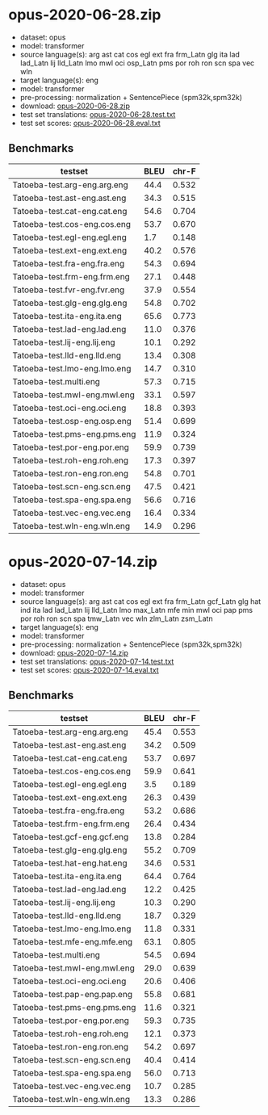 # opus-2020-06-28.zip

* dataset: opus
* model: transformer
* source language(s): arg ast cat cos egl ext fra frm_Latn glg ita lad lad_Latn lij lld_Latn lmo mwl oci osp_Latn pms por roh ron scn spa vec wln
* target language(s): eng
* model: transformer
* pre-processing: normalization + SentencePiece (spm32k,spm32k)
* download: [opus-2020-06-28.zip](https://object.pouta.csc.fi/Tatoeba-MT-models/roa-eng/opus-2020-06-28.zip)
* test set translations: [opus-2020-06-28.test.txt](https://object.pouta.csc.fi/Tatoeba-MT-models/roa-eng/opus-2020-06-28.test.txt)
* test set scores: [opus-2020-06-28.eval.txt](https://object.pouta.csc.fi/Tatoeba-MT-models/roa-eng/opus-2020-06-28.eval.txt)

## Benchmarks

| testset               | BLEU  | chr-F |
|-----------------------|-------|-------|
| Tatoeba-test.arg-eng.arg.eng 	| 44.4 	| 0.532 |
| Tatoeba-test.ast-eng.ast.eng 	| 34.3 	| 0.515 |
| Tatoeba-test.cat-eng.cat.eng 	| 54.6 	| 0.704 |
| Tatoeba-test.cos-eng.cos.eng 	| 53.7 	| 0.670 |
| Tatoeba-test.egl-eng.egl.eng 	| 1.7 	| 0.148 |
| Tatoeba-test.ext-eng.ext.eng 	| 40.2 	| 0.576 |
| Tatoeba-test.fra-eng.fra.eng 	| 54.3 	| 0.694 |
| Tatoeba-test.frm-eng.frm.eng 	| 27.1 	| 0.448 |
| Tatoeba-test.fvr-eng.fvr.eng 	| 37.9 	| 0.554 |
| Tatoeba-test.glg-eng.glg.eng 	| 54.8 	| 0.702 |
| Tatoeba-test.ita-eng.ita.eng 	| 65.6 	| 0.773 |
| Tatoeba-test.lad-eng.lad.eng 	| 11.0 	| 0.376 |
| Tatoeba-test.lij-eng.lij.eng 	| 10.1 	| 0.292 |
| Tatoeba-test.lld-eng.lld.eng 	| 13.4 	| 0.308 |
| Tatoeba-test.lmo-eng.lmo.eng 	| 14.7 	| 0.310 |
| Tatoeba-test.multi.eng 	| 57.3 	| 0.715 |
| Tatoeba-test.mwl-eng.mwl.eng 	| 33.1 	| 0.597 |
| Tatoeba-test.oci-eng.oci.eng 	| 18.8 	| 0.393 |
| Tatoeba-test.osp-eng.osp.eng 	| 51.4 	| 0.699 |
| Tatoeba-test.pms-eng.pms.eng 	| 11.9 	| 0.324 |
| Tatoeba-test.por-eng.por.eng 	| 59.9 	| 0.739 |
| Tatoeba-test.roh-eng.roh.eng 	| 17.3 	| 0.397 |
| Tatoeba-test.ron-eng.ron.eng 	| 54.8 	| 0.701 |
| Tatoeba-test.scn-eng.scn.eng 	| 47.5 	| 0.421 |
| Tatoeba-test.spa-eng.spa.eng 	| 56.6 	| 0.716 |
| Tatoeba-test.vec-eng.vec.eng 	| 16.4 	| 0.334 |
| Tatoeba-test.wln-eng.wln.eng 	| 14.9 	| 0.296 |

# opus-2020-07-14.zip

* dataset: opus
* model: transformer
* source language(s): arg ast cat cos egl ext fra frm_Latn gcf_Latn glg hat ind ita lad lad_Latn lij lld_Latn lmo max_Latn mfe min mwl oci pap pms por roh ron scn spa tmw_Latn vec wln zlm_Latn zsm_Latn
* target language(s): eng
* model: transformer
* pre-processing: normalization + SentencePiece (spm32k,spm32k)
* download: [opus-2020-07-14.zip](https://object.pouta.csc.fi/Tatoeba-MT-models/roa-eng/opus-2020-07-14.zip)
* test set translations: [opus-2020-07-14.test.txt](https://object.pouta.csc.fi/Tatoeba-MT-models/roa-eng/opus-2020-07-14.test.txt)
* test set scores: [opus-2020-07-14.eval.txt](https://object.pouta.csc.fi/Tatoeba-MT-models/roa-eng/opus-2020-07-14.eval.txt)

## Benchmarks

| testset               | BLEU  | chr-F |
|-----------------------|-------|-------|
| Tatoeba-test.arg-eng.arg.eng 	| 45.4 	| 0.553 |
| Tatoeba-test.ast-eng.ast.eng 	| 34.2 	| 0.509 |
| Tatoeba-test.cat-eng.cat.eng 	| 53.7 	| 0.697 |
| Tatoeba-test.cos-eng.cos.eng 	| 59.9 	| 0.641 |
| Tatoeba-test.egl-eng.egl.eng 	| 3.5 	| 0.189 |
| Tatoeba-test.ext-eng.ext.eng 	| 26.3 	| 0.439 |
| Tatoeba-test.fra-eng.fra.eng 	| 53.2 	| 0.686 |
| Tatoeba-test.frm-eng.frm.eng 	| 26.4 	| 0.434 |
| Tatoeba-test.gcf-eng.gcf.eng 	| 13.8 	| 0.284 |
| Tatoeba-test.glg-eng.glg.eng 	| 55.2 	| 0.709 |
| Tatoeba-test.hat-eng.hat.eng 	| 34.6 	| 0.531 |
| Tatoeba-test.ita-eng.ita.eng 	| 64.4 	| 0.764 |
| Tatoeba-test.lad-eng.lad.eng 	| 12.2 	| 0.425 |
| Tatoeba-test.lij-eng.lij.eng 	| 10.3 	| 0.290 |
| Tatoeba-test.lld-eng.lld.eng 	| 18.7 	| 0.329 |
| Tatoeba-test.lmo-eng.lmo.eng 	| 11.8 	| 0.331 |
| Tatoeba-test.mfe-eng.mfe.eng 	| 63.1 	| 0.805 |
| Tatoeba-test.multi.eng 	| 54.5 	| 0.694 |
| Tatoeba-test.mwl-eng.mwl.eng 	| 29.0 	| 0.639 |
| Tatoeba-test.oci-eng.oci.eng 	| 20.6 	| 0.406 |
| Tatoeba-test.pap-eng.pap.eng 	| 55.8 	| 0.681 |
| Tatoeba-test.pms-eng.pms.eng 	| 11.6 	| 0.321 |
| Tatoeba-test.por-eng.por.eng 	| 59.3 	| 0.735 |
| Tatoeba-test.roh-eng.roh.eng 	| 12.1 	| 0.373 |
| Tatoeba-test.ron-eng.ron.eng 	| 54.2 	| 0.697 |
| Tatoeba-test.scn-eng.scn.eng 	| 40.4 	| 0.414 |
| Tatoeba-test.spa-eng.spa.eng 	| 56.0 	| 0.713 |
| Tatoeba-test.vec-eng.vec.eng 	| 10.7 	| 0.285 |
| Tatoeba-test.wln-eng.wln.eng 	| 13.3 	| 0.286 |

